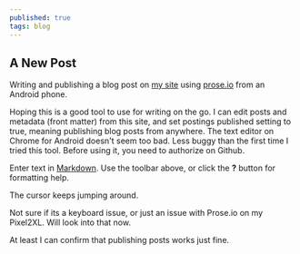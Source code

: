 ```yaml
---
published: true
tags: blog
---
```

## A New Post 

Writing and publishing a blog post on [my site](sschoepfer.github.io) using 
[prose.io](prose.io) from an Android phone. 

Hoping this is a good tool to use for writing on the go. I can edit posts and metadata (front matter) from this site, and set postings published setting to true, meaning publishing blog posts from anywhere. The text editor on Chrome for Android doesn't seem too bad. Less buggy than the first time I tried this tool. Before using it, you need to authorize on Github. 

Enter text in [Markdown](http://daringfireball.net/projects/markdown/). Use the toolbar above, or click the **?** button for formatting help.

The cursor keeps jumping around. 

Not sure if its a keyboard issue, or just an issue with Prose.io on my Pixel2XL. Will look into that now. 

At least I can confirm that publishing posts works just fine. 

